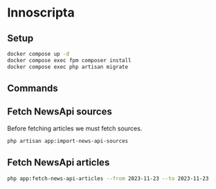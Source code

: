 # Innoscripta

## Setup

```bash
docker compose up -d
docker compose exec fpm composer install
docker compose exec php artisan migrate
```

## Commands

## Fetch NewsApi sources

Before fetching articles we must fetch sources.
```bash
php artisan app:import-news-api-sources
```

## Fetch NewsApi articles
```bash
php app:fetch-news-api-articles --from 2023-11-23 --to 2023-11-23
```
